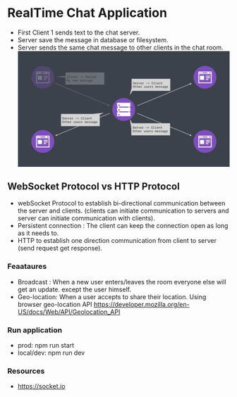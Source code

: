 # RealTime Chat Application

- First Client 1 sends text to the chat server.
- Server save the message in database or filesystem.
- Server sends the same chat message to other clients in the chat room.
![](https://github.com/AhmadAlKhaldi86/real-time-socet-chat-app/blob/main/assets/webSocketProtocol.png)
## WebSocket Protocol vs HTTP Protocol

- webSocket Protocol to establish bi-directional communication between the server and clients. (clients can initiate communication to servers and server can initiate communication with clients).
- Persistent connection : The client can keep the connection open as long as it needs to.
- HTTP to establish one direction communication from client to server  (send request get response).

### Feaataures

- Broadcast  : When a new user enters/leaves the room everyone else will get an update.  except  the user himself.
- Geo-location: When a user accepts to share their location. Using browser geo-location API <https://developer.mozilla.org/en-US/docs/Web/API/Geolocation_API>

### Run application

- prod: npm run start
- local/dev: npm run dev

### Resources

- <https://socket.io>
